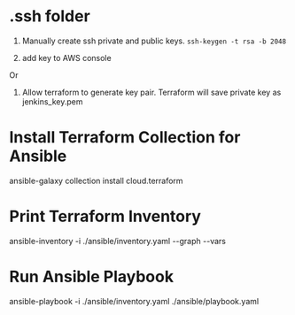 # .ssh folder
1. Manually create ssh private and public keys.
`ssh-keygen -t rsa -b 2048` 

2. add key to AWS console

Or

1. Allow terraform to generate key pair. Terraform will save private key as jenkins_key.pem

# Install Terraform Collection for Ansible
ansible-galaxy collection install cloud.terraform

# Print Terraform Inventory
ansible-inventory -i ./ansible/inventory.yaml --graph --vars

# Run Ansible Playbook
ansible-playbook -i ./ansible/inventory.yaml ./ansible/playbook.yaml